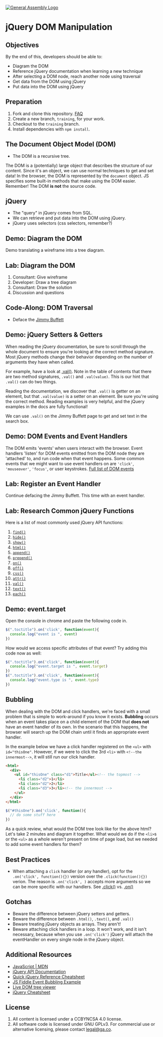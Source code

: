 [![General Assembly Logo](https://camo.githubusercontent.com/1a91b05b8f4d44b5bbfb83abac2b0996d8e26c92/687474703a2f2f692e696d6775722e636f6d2f6b6538555354712e706e67)](https://generalassemb.ly/education/web-development-immersive)

# jQuery DOM Manipulation

## Objectives

By the end of this, developers should be able to:

-   Diagram the DOM
-   Reference jQuery documentation when learning a new technique
-   After selecting a DOM node, reach another node using traversal
-   Get data from the DOM using jQuery
-   Put data into the DOM using jQuery

## Preparation

1.  Fork and clone this repository.
 [FAQ](https://github.com/ga-wdi-boston/meta/wiki/ForkAndClone)
1.  Create a new branch, `training`, for your work.
1.  Checkout to the `training` branch.
1.  Install dependencies with `npm install`.

## The Document Object Model (DOM)

-   The DOM is a recursive tree.

The DOM is a (potentially) large object that describes the structure of our
content. Since it's an object, we can use normal techniques to get and set data!
In the browser, the DOM is represented by the `document` object. JS specifies
some built-in methods that make using the DOM easier. Remember! The DOM
**is not** the source code.

## jQuery

-   The "query" in jQuery comes from SQL.
-   We can retrieve and put data into the DOM using jQuery.
-   jQuery uses selectors (css selectors, remember?)

## Demo: Diagram the DOM

Demo translating a wireframe into a tree diagram.

## Lab: Diagram the DOM

1.  Consultant: Give wireframe
1.  Developer: Draw a tree diagram
1.  Consultant: Draw the solution
1.  Discussion and questions

## Code-Along: DOM Traversal

-   Deface the [Jimmy Buffett](https://en.wikipedia.org/wiki/Jimmy_Buffettt)

  <!-- Use jQuery to change the Jimmy Buffett page -->

## Demo: jQuery Setters & Getters

When reading the jQuery documentation, be sure to scroll through the whole
document to ensure you're looking at the correct method signature. Most jQuery
methods change their behavior depending on the number of arguments they have
when called.

For example, have a look at [.val()](https://api.jquery.com/val/). Note in the
table of contents that there are two method signatures, `.val()` and
`.val(value)`. This is our hint that `.val()` can do two things.

Reading the documentation, we discover that `.val()` is getter on an element,
but that `.val(value)` is a setter on an element. Be sure you're using the
correct method. Reading examples is very helpful, and the jQuery examples in the
docs are fully functional!

We can use `.val()` on the Jimmy Buffett page to get and set text in the search box.

## Demo: DOM Events and Event Handlers

The DOM emits 'events' when users interact with the browser. Event handlers
'listen' for DOM events emitted from the DOM node they are 'attached' to, and run
code when that event happens. Some common events that we might want to use event handlers on are `'click'`, `'mouseover'`, `'focus'`, or user keystrokes.
[Full list of DOM events](https://developer.mozilla.org/en-US/docs/Web/Events)

<!-- Demonstrate using an event handler on the Jimmy Buffett page -->

## Lab: Register an Event Handler

Continue defacing the Jimmy Buffett.  This time with an event handler.

## Lab: Research Common jQuery Functions

Here is a list of most commonly used jQuery API functions:

1.  [`find()`](http://api.jquery.com/find)
1.  [`hide()`](http://api.jquery.com/hide)
1.  [`show()`](http://api.jquery.com/show)
1.  [`html()`](http://api.jquery.com/html)
1.  [`append()`](http://api.jquery.com/append)
1.  [`prepend()`](http://api.jquery.com/prepend)
1.  [`on()`](http://api.jquery.com/on)
1.  [`off()`](http://api.jquery.com/off)
1.  [`css()`](http://api.jquery.com/css)
1.  [`attr()`](http://api.jquery.com/attr)
1.  [`val()`](http://api.jquery.com/val)
1.  [`text()`](http://api.jquery.com/text)
1.  [`each()`](http://api.jquery.com/each)

## Demo: event.target

Open the console in chrome and paste the following code in.

```js
$(".toctitle").on('click', function(event){
  console.log("event is ", event)
})
```

How would we access specific attributes of that event? Try adding this code
now as well:

```js
$(".toctitle").on('click', function(event){
  console.log("event.target is ", event.target)
})
$(".toctitle").on('click', function(event){
  console.log("event.type is ", event.type)
})
```
<!-- Use .on() on the Jimmy Buffett page to demonstrate -->

## Bubbling

When dealing with the DOM and click handlers, we're faced with a small
problem that is simple to work-around if you know it exists. **Bubbling**
occurs when an event takes place on a child element of the
DOM that **does not** have an event handler of its own. In the scenario
that this happens, the browser will search up the DOM chain until it finds
an appropriate event handler.

In the example below we have a click handler registered on the `<ul>` with
 `id="thisOne"`. However, if we were to click the 3rd `<li>` with
 `<!--the innermost-->`, it will still run our click handler.

```html
<html>
  <div>
    <ul id="thisOne" class="d1">Title</ul><!-- the topmost -->
      <li class="d2">1</li>
      <li class="d2">2</li>
      <li class="d3">3</li><!-- the innermost -->
    </ul>
  </div>
</html>
```

```js
$("#thisOne").on('click', function(){
  // do some stuff here
})
```

As a quick review, what would the DOM tree look like for the above html? Let's
take 2 minutes and diagram it together. What would we do if the `<li>`s or the
 `<ul>` as a whole weren't present on time of page load, but we needed to add
some event handlers for them?

## Best Practices

-   When attaching a `click` handler (or any handler), opt for the
`.on('click', function(){})` version over the `.click(function(){})` verion. The
 reason is `.on('click', )` accepts more arguments so we can be more specific
 with our handlers. See [.click()](https://api.jquery.com/click/) vs. [.on()](http://api.jquery.com/on/)

## Gotchas

-   Beware the difference between jQuery setters and getters.
-   Beware the difference between `.html()`, `.text()`, and `.val()`
-   Beware treating jQuery objects as arrays. They aren't!
-   Beware attaching click handlers in a loop. It won't work, and it isn't
    necessary, because when you use `.on('click')` jQuery will attach the eventHandler on every single node in the jQuery object.

## Additional Resources

-   [JavaScript | MDN](https://developer.mozilla.org/en-US/docs/Web/JavaScript)
-   [jQuery API Documentation](https://api.jquery.com/)
-   [Quick jQuery Reference Cheatsheet](https://oscarotero.com/jquery/)
-   [JS Fiddle Event Bubbling Example](http://jsfiddle.net/cwtuan/je1g3f29/16/)
-   [Live DOM tree viewer](https://software.hixie.ch/utilities/js/live-dom-viewer/)
-   [jQuery Cheatsheet](http://htmlcheatsheet.com/jquery/)

## License
1.  All content is licensed under a CC­BY­NC­SA 4.0 license.
1.  All software code is licensed under GNU GPLv3. For commercial use or
    alternative licensing, please contact legal@ga.co.
